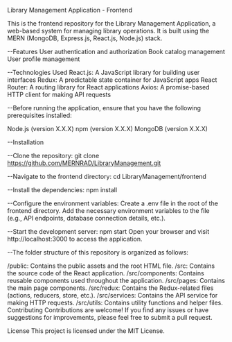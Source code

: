 Library Management Application - Frontend

This is the frontend repository for the Library Management Application, a web-based system for managing library operations. It is built using the MERN (MongoDB, Express.js, React.js, Node.js) stack.

--Features
User authentication and authorization
Book catalog management
User profile management


--Technologies Used
React.js: A JavaScript library for building user interfaces
Redux: A predictable state container for JavaScript apps
React Router: A routing library for React applications
Axios: A promise-based HTTP client for making API requests

--Before running the application, ensure that you have the following prerequisites installed:

Node.js (version X.X.X)
npm (version X.X.X)
MongoDB (version X.X.X)

--Installation

--Clone the repository:
git clone https://github.com/MERNRAD/LibraryManagement.git

--Navigate to the frontend directory:
cd LibraryManagement/frontend

--Install the dependencies:
npm install

--Configure the environment variables:
Create a .env file in the root of the frontend directory.
Add the necessary environment variables to the file (e.g., API endpoints, database connection details, etc.).

--Start the development server:
npm start
Open your browser and visit http://localhost:3000 to access the application.

--The folder structure of this repository is organized as follows:

/public: Contains the public assets and the root HTML file.
/src: Contains the source code of the React application.
/src/components: Contains reusable components used throughout the application.
/src/pages: Contains the main page components.
/src/redux: Contains the Redux-related files (actions, reducers, store, etc.).
/src/services: Contains the API service for making HTTP requests.
/src/utils: Contains utility functions and helper files.
Contributing
Contributions are welcome! If you find any issues or have suggestions for improvements, please feel free to submit a pull request.

License
This project is licensed under the MIT License.
